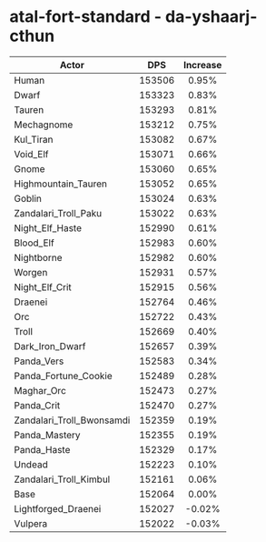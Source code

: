 # atal-fort-standard - da-yshaarj-cthun
| Actor | DPS | Increase |
|---|:---:|:---:|
|Human|153506|0.95%|
|Dwarf|153323|0.83%|
|Tauren|153293|0.81%|
|Mechagnome|153212|0.75%|
|Kul_Tiran|153082|0.67%|
|Void_Elf|153071|0.66%|
|Gnome|153060|0.65%|
|Highmountain_Tauren|153052|0.65%|
|Goblin|153024|0.63%|
|Zandalari_Troll_Paku|153022|0.63%|
|Night_Elf_Haste|152990|0.61%|
|Blood_Elf|152983|0.60%|
|Nightborne|152982|0.60%|
|Worgen|152931|0.57%|
|Night_Elf_Crit|152915|0.56%|
|Draenei|152764|0.46%|
|Orc|152722|0.43%|
|Troll|152669|0.40%|
|Dark_Iron_Dwarf|152657|0.39%|
|Panda_Vers|152583|0.34%|
|Panda_Fortune_Cookie|152489|0.28%|
|Maghar_Orc|152473|0.27%|
|Panda_Crit|152470|0.27%|
|Zandalari_Troll_Bwonsamdi|152359|0.19%|
|Panda_Mastery|152355|0.19%|
|Panda_Haste|152329|0.17%|
|Undead|152223|0.10%|
|Zandalari_Troll_Kimbul|152161|0.06%|
|Base|152064|0.00%|
|Lightforged_Draenei|152027|-0.02%|
|Vulpera|152022|-0.03%|
